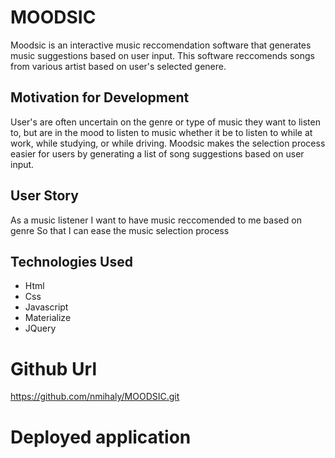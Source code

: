 # MOODSIC
Moodsic is an interactive music reccomendation software that generates music suggestions based on user input. This software reccomends songs from various artist based on user's selected genere. 

## Motivation for Development
User's are often uncertain on the genre or type of music they want to listen to, but are in the mood to listen to music whether it be to listen to while at work, while studying, or while driving. Moodsic makes the selection process easier for users by generating a list of song suggestions based on user input. 

## User Story
As a music listener
I want to have music reccomended to me based on genre
So that I can ease the music selection process

## Technologies Used
* Html
* Css
* Javascript
* Materialize
* JQuery

# Github Url
https://github.com/nmihaly/MOODSIC.git

# Deployed application
